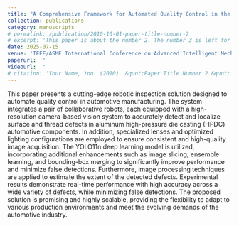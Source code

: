 ```yaml
---
title: "A Comprehensive Framework for Automated Quality Control in the Automotive Industry"
collection: publications
category: manuscripts
# permalink: /publication/2010-10-01-paper-title-number-2
# excerpt: 'This paper is about the number 2. The number 3 is left for future work.'
date: 2025-07-15
venue: 'IEEE/ASME International Conference on Advanced Intelligent Mechatronics (AIM)'
paperurl: ''
videourl: ''
# citation: 'Your Name, You. (2010). &quot;Paper Title Number 2.&quot; <i>Journal 1</i>. 1(2).'
---
```


This paper presents a cutting-edge robotic inspection solution designed to automate quality control in automotive manufacturing. The system integrates a pair of collaborative robots, each equipped with a high-resolution camera-based vision system to accurately detect and localize surface and thread defects in aluminum high-pressure die casting (HPDC) automotive components. In addition, specialized lenses and optimized lighting configurations are employed to ensure consistent and high-quality image acquisition. The YOLO11n deep learning model is utilized, incorporating additional enhancements such as image slicing, ensemble learning, and bounding-box merging to significantly improve performance and minimize false detections. Furthermore, image processing techniques are applied to estimate the extent of the detected defects. Experimental results demonstrate real-time performance with high accuracy across a wide variety of defects, while minimizing false detections. The proposed solution is promising and highly scalable, providing the flexibility to adapt to various production environments and meet the evolving demands of the automotive industry.
